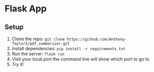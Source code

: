 # Flask App
## Setup
1. Clone the repo: `git clone https://github.com/Anthony-Taylor5/pdf_summarizer.git`
2. Install dependencies: `pip install -r requirements.txt`
3. Run the server: `flask run`
4. Visit your local port the command line will show which port to go to
5. Try it!
